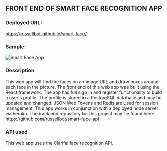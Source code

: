 ## FRONT END OF SMART FACE RECOGNITION APP

### Deployed URL:

https://russellbot.github.io/smart-face/

### Sample:

![Smart Face App](https://github.com/russellbot/smart-face/blob/master/public/smartface.PNG?raw-true)

### Description

This web app will find the faces on an image URL and draw boxes around each face in the picture.  The front end of this web app was built using the React framework. The app has full sign in and register functionality to build a user's profile.  The profile is stored in a PostgreSQL database and may be updated and changed.  JSON Web Tokens and Redis are used for session management.  This app works in conjunction with a deployed node server via heroku. The back end repository for this project may be found here: https://github.com/russellbot/smart-face-api

### API used

This web app uses the Clarifai face recognition API.
